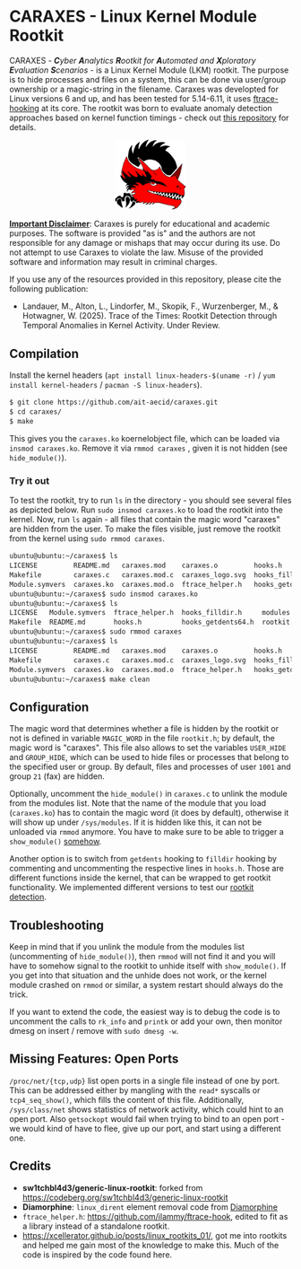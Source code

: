 # CARAXES - Linux Kernel Module Rootkit

CARAXES - ***C**yber **A**nalytics **R**ootkit for **A**utomated and **X**ploratory **E**valuation **S**cenarios* - is a Linux Kernel Module (LKM) rootkit.
The purpose is to hide processes and files on a system, this can be done via user/group ownership or a magic-string in the filename.
Caraxes was developted for Linux versions 6 and up, and has been tested for 5.14-6.11,
it uses [ftrace-hooking](https://github.com/ilammy/ftrace-hook) at its core.
The rootkit was born to evaluate anomaly detection approaches based on kernel function timings - check out [this repository](https://github.com/ait-aecid/rootkit-detection-ebpf-time-trace) for details.

<p align="center"><img src="https://raw.githubusercontent.com/ait-aecid/caraxes/refs/heads/main/caraxes_logo.svg" width=25% height=25%></p>

<ins>__Important Disclaimer__</ins>: Caraxes is purely for educational and academic purposes. The software is provided "as is" and the authors are not responsible for any damage or mishaps that may occur during its use. Do not attempt to use Caraxes to violate the law. Misuse of the provided software and information may result in criminal charges.

If you use any of the resources provided in this repository, please cite the following publication:
* Landauer, M., Alton, L., Lindorfer, M., Skopik, F., Wurzenberger, M., & Hotwagner, W. (2025). Trace of the Times: Rootkit Detection through Temporal Anomalies in Kernel Activity. Under Review.

## Compilation

Install the kernel headers (`apt install linux-headers-$(uname -r)` / `yum install kernel-headers` / `pacman -S linux-headers`).

```sh
$ git clone https://github.com/ait-aecid/caraxes.git
$ cd caraxes/
$ make
```

This gives you the `caraxes.ko` koernelobject file, which can be loaded via `insmod caraxes.ko`.
Remove it via `rmmod caraxes` , given it is not hidden (see `hide_module()`).

### Try it out

To test the rootkit, try to run `ls` in the directory - you should see several files as depicted below. Run `sudo insmod caraxes.ko` to load the rootkit into the kernel. Now, run `ls` again - all files that contain the magic word "caraxes" are hidden from the user. To make the files visible, just remove the rootkit from the kernel using `sudo rmmod caraxes`.

```sh
ubuntu@ubuntu:~/caraxes$ ls
LICENSE         README.md   caraxes.mod    caraxes.o         hooks.h             modules.order
Makefile        caraxes.c   caraxes.mod.c  caraxes_logo.svg  hooks_filldir.h     rootkit.h
Module.symvers  caraxes.ko  caraxes.mod.o  ftrace_helper.h   hooks_getdents64.h  stdlib.h
ubuntu@ubuntu:~/caraxes$ sudo insmod caraxes.ko
ubuntu@ubuntu:~/caraxes$ ls
LICENSE   Module.symvers  ftrace_helper.h  hooks_filldir.h     modules.order  stdlib.h
Makefile  README.md       hooks.h          hooks_getdents64.h  rootkit.h
ubuntu@ubuntu:~/caraxes$ sudo rmmod caraxes
ubuntu@ubuntu:~/caraxes$ ls
LICENSE         README.md   caraxes.mod    caraxes.o         hooks.h             modules.order
Makefile        caraxes.c   caraxes.mod.c  caraxes_logo.svg  hooks_filldir.h     rootkit.h
Module.symvers  caraxes.ko  caraxes.mod.o  ftrace_helper.h   hooks_getdents64.h  stdlib.h
ubuntu@ubuntu:~/caraxes$ make clean
```

## Configuration

The magic word that determines whether a file is hidden by the rootkit or not is defined in variable `MAGIC_WORD` in the file `rootkit.h`; by default, the magic word is "caraxes". This file also allows to set the variables `USER_HIDE` and `GROUP_HIDE`, which can be used to hide files or processes that belong to the specified user or group. By default, files and processes of user `1001` and group `21` (fax) are hidden.

Optionally, uncomment the `hide_module()` in `caraxes.c` to unlink the module from the modules list. Note that the name of the module that you load (`caraxes.ko`) has to contain the magic word (it does by default), otherwise it will show up under `/sys/modules`.
If it is hidden like this, it can not be unloaded via `rmmod` anymore.
You have to make sure to be able to trigger a `show_module()` [somehow](https://codeberg.org/sw1tchbl4d3/generic-linux-rootkit/src/branch/main/examples).

Another option is to switch from `getdents` hooking to `filldir` hooking by commenting and uncommenting the respective lines in `hooks.h`.
Those are different functions inside the kernel, that can be wrapped to get rootkit functionality.
We implemented different versions to test our [rootkit detection](https://github.com/ait-aecid/rootkit-detection-ebpf-time-trace).

## Troubleshooting

Keep in mind that if you unlink the module from the modules list (uncommenting of `hide_module()`), then `rmmod` will not find it and you will have to somehow signal to the rootkit to unhide itself with `show_module()`. If you get into that situation and the unhide does not work, or the kernel module crashed on `rmmod` or similar, a system restart should always do the trick.

If you want to extend the code, the easiest way is to debug the code is to uncomment the calls to `rk_info` and `printk` or add your own, then monitor dmesg on insert / remove with `sudo dmesg -w`.

## Missing Features: Open Ports

`/proc/net/{tcp,udp}` list open ports in a single file instead of one by port.
This can be addressed either by mangling with the `read*` syscalls or `tcp4_seq_show()`, which fills the content of this file.
Additionally, `/sys/class/net` shows statistics of network activity, which could hint to an open port.
Also `getsockopt` would fail when trying to bind to an open port - we would kind of have to flee, give up our port,
and start using a different one.

## Credits
- **sw1tchbl4d3/generic-linux-rootkit**: forked from https://codeberg.org/sw1tchbl4d3/generic-linux-rootkit
- **Diamorphine**: `linux_dirent` element removal code from [Diamorphine](https://github.com/m0nad/Diamorphine)
- `ftrace_helper.h`: https://github.com/ilammy/ftrace-hook, edited to fit as a library instead of a standalone rootkit.
- https://xcellerator.github.io/posts/linux_rootkits_01/, got me into rootkits and helped me gain most of the knowledge to make this. Much of the code is inspired by the code found here.
